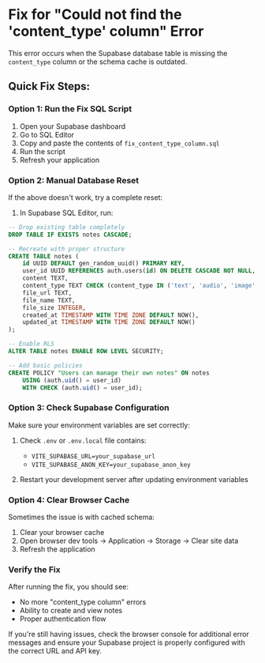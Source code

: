# Fix for "Could not find the 'content_type' column" Error

This error occurs when the Supabase database table is missing the `content_type` column or the schema cache is outdated.

## Quick Fix Steps:

### Option 1: Run the Fix SQL Script
1. Open your Supabase dashboard
2. Go to SQL Editor
3. Copy and paste the contents of `fix_content_type_column.sql`
4. Run the script
5. Refresh your application

### Option 2: Manual Database Reset
If the above doesn't work, try a complete reset:

1. In Supabase SQL Editor, run:
```sql
-- Drop existing table completely
DROP TABLE IF EXISTS notes CASCADE;

-- Recreate with proper structure
CREATE TABLE notes (
    id UUID DEFAULT gen_random_uuid() PRIMARY KEY,
    user_id UUID REFERENCES auth.users(id) ON DELETE CASCADE NOT NULL,
    content TEXT,
    content_type TEXT CHECK (content_type IN ('text', 'audio', 'image', 'mixed')) NOT NULL DEFAULT 'text',
    file_url TEXT,
    file_name TEXT,
    file_size INTEGER,
    created_at TIMESTAMP WITH TIME ZONE DEFAULT NOW(),
    updated_at TIMESTAMP WITH TIME ZONE DEFAULT NOW()
);

-- Enable RLS
ALTER TABLE notes ENABLE ROW LEVEL SECURITY;

-- Add basic policies
CREATE POLICY "Users can manage their own notes" ON notes
    USING (auth.uid() = user_id)
    WITH CHECK (auth.uid() = user_id);
```

### Option 3: Check Supabase Configuration
Make sure your environment variables are set correctly:

1. Check `.env` or `.env.local` file contains:
   - `VITE_SUPABASE_URL=your_supabase_url`
   - `VITE_SUPABASE_ANON_KEY=your_supabase_anon_key`

2. Restart your development server after updating environment variables

### Option 4: Clear Browser Cache
Sometimes the issue is with cached schema:
1. Clear your browser cache
2. Open browser dev tools → Application → Storage → Clear site data
3. Refresh the application

### Verify the Fix
After running the fix, you should see:
- No more "content_type column" errors
- Ability to create and view notes
- Proper authentication flow

If you're still having issues, check the browser console for additional error messages and ensure your Supabase project is properly configured with the correct URL and API key.

